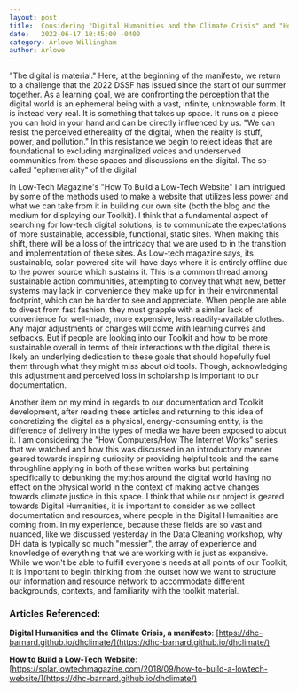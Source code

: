 ```yaml
---
layout: post
title:  Considering "Digital Humanities and the Climate Crisis" and "How to Build a Low-Tech Website"
date:   2022-06-17 10:45:00 -0400
category: Arlowe Willingham
author: Arlowe
---
```

"The digital is material." Here, at the beginning of the manifesto, we return to a challenge that the 2022 DSSF has issued since the start of our summer together. As a learning goal, we are confronting the perception that the digital world is an ephemeral being with a vast, infinite, unknowable form. It is instead very real. It is something that takes up space. It runs on a piece you can hold in your hand and can be directly influenced by us. "We can resist the perceived ethereality of the digital, when the reality is stuff, power, and pollution." In this resistance we begin to reject ideas that are foundational to excluding marginalized voices and underserved communities from these spaces and discussions on the digital. The so-called "ephemerality" of the digital

In Low-Tech Magazine's "How To Build a Low-Tech Website" I am intrigued by some of the methods used to make a website that utilizes less power and what we can take from it in building our own site (both the blog and the medium for displaying our Toolkit). I think that a fundamental aspect of searching for low-tech digital solutions, is to communicate the expectations of more sustainable, accessible, functional, static sites. When making this shift, there will be a loss of the intricacy that we are used to in the transition and implementation of these sites. As Low-tech magazine says, its sustainable, solar-powered site will have days where it is entirely offline due to the power source which sustains it. This is a common thread among sustainable action communities, attempting to convey that what new, better systems may lack in convenience they make up for in their environmental footprint, which can be harder to see and appreciate. When people are able to divest from fast fashion, they must grapple with a similar lack of convenience for well-made, more expensive, less readily-available clothes. Any major adjustments or changes will come with learning curves and setbacks. But if people are looking into our Toolkit and how to be more sustainable overall in terms of their interactions with the digital, there is likely an underlying dedication to these goals that should hopefully fuel them through what they might miss about old tools. Though, acknowledging this adjustment and perceived loss in scholarship is important to our documentation.

Another item on my mind in regards to our documentation and Toolkit development, after reading these articles and returning to this idea of concretizing the digital as a physical, energy-consuming entity, is the difference of delivery in the types of media we have been exposed to about it. I am considering the "How Computers/How The Internet Works" series that we watched and how this was discussed in an introductory manner geared towards inspiring curiosity or providing helpful tools and the same throughline applying in both of these written works but pertaining specifically to debunking the mythos around the digital world having no effect on the physical world in the context of making active changes towards climate justice in this space. I think that while our project is geared towards Digital Humanities, it is important to consider as we collect documentation and resources, where people in the Digital Humanities are coming from. In my experience, because these fields are so vast and nuanced, like we discussed yesterday in the Data Cleaning workshop, why DH data is typically so much "messier", the array of experience and knowledge of everything that we are working with is just as expansive. While we won't be able to fulfill everyone's needs at all points of our Toolkit, it is important to begin thinking from the outset how we want to structure our information and resource network to accommodate different backgrounds, contexts, and familiarity with the toolkit material.

### Articles Referenced:
**Digital Humanities and the Climate Crisis, a manifesto**: [https://dhc-barnard.github.io/dhclimate/](https://dhc-barnard.github.io/dhclimate/)

**How to Build a Low-Tech Website**: [https://solar.lowtechmagazine.com/2018/09/how-to-build-a-lowtech-website/](https://dhc-barnard.github.io/dhclimate/)
